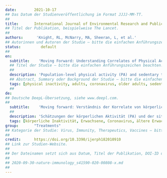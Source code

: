 ```yaml
---
date:        2021-10-17
## Das Datum der Studienveröffentlichung im Format JJJJ-MM-TT.
##
title:       International Journal of Environmental Research and Public Health
## Titel der Publikation, beispielweise The Lancet.
##
authors:      'Knight, RL, McNarry, MA, Sheeran, L, et al.'
## Autorinnen und Autoren der Studie – bitte die einfachen Anführungszeichen beachten!
status:         default
##
en:
  subtitle:    'Moving Forward: Understanding Correlates of Physical Activity and Sedentary Behaviour during COVID-19—An Integrative Review and Socioecological Approach'
  ## Titel der Studie – bitte die einfachen Anführungszeichen beachten!
  ##
  description: 'Population-level physical activity (PA) and sedentary time/behaviour estimates represent a significant public health issue exacerbated by restrictions enforced to control COVID-19. This integrative review interrogated available literature to explore the pandemic’s impact on correlates of such behaviours in adults (≥18 years). Five electronic databases were systematically searched in January 2021. Data extracted from 64 articles were assessed for risk-of-bias using the Mixed Methods Assessment Tool, with correlates identified, coded, and themed via thematic analysis. A socioecological model of during-pandemic PA was conceptualized and mapped to the Capability, Opportunity, Motivation, and Behaviour (COM-B) model of behaviour change mechanisms, which illustrates influences over five levels: Individual (biological)—general health; Individual (psychological)—mental health, cognition, motivation, and behaviour; Social—domestic situation, sociodemographic factors, support, and lifestyle choices; Environmental—resources and area of residence; and Policy—COVID-19-related rules. For sedentary time/behaviour, individual level factors, namely general and mental health, may be important correlates. Neither age or sex were clearly correlated with either behaviour. As we transition into a new normal, understanding which behaviour mechanisms could effectively challenge physical inactivity is essential. Targeting capability on a psychological level may facilitate PA and limit sedentary time/behaviour, whereas, on a physical level, maximizing PA opportunities could be crucial.'
  ## Abstract, Summary oder Background der Studie – bitte die einfachen Anführungszeichen beachten!
  tags: [physical inactivity, adults, coronavirus, older adults, sedentary time, movement behaviours, SARS-CoV-2, determinants, COM-B model, behaviour change]
  ##
de: 
## Deutsche DeepL-Übersetzung, siehe www.deepl.com.
##
  subtitle:    'Moving forward: Verständnis der Korrelate von körperlicher Aktivität und sitzendem Verhalten während COVID-19 - Ein integrativer Überblick und ein sozialökologischer Ansatz'
  ##
  description: 'Schätzungen der körperlichen Aktivität (PA) und der sitzenden Zeit/Verhaltensweisen auf Bevölkerungsebene stellen ein bedeutendes Problem für die öffentliche Gesundheit dar, das durch Einschränkungen zur Kontrolle von COVID-19 noch verschärft wird. Diese integrative Übersichtsarbeit untersuchte die verfügbare Literatur, um die Auswirkungen der Pandemie auf die Korrelate solcher Verhaltensweisen bei Erwachsenen (≥18 Jahre) zu untersuchen. Fünf elektronische Datenbanken wurden im Januar 2021 systematisch durchsucht. Die aus 64 Artikeln extrahierten Daten wurden mit dem Mixed Methods Assessment Tool auf das Risiko einer Verzerrung geprüft, wobei Korrelate identifiziert, kodiert und mittels thematischer Analyse thematisiert wurden. Ein sozioökologisches Modell der PA während einer Pandemie wurde konzeptualisiert und dem Capability, Opportunity, Motivation, and Behaviour (COM-B) Modell der Verhaltensänderungsmechanismen zugeordnet, das Einflüsse auf fünf Ebenen veranschaulicht: Individueller (biologischer) allgemeiner Gesundheitszustand; Individueller (psychologischer) mentaler Gesundheitszustand, Kognition, Motivation und Verhalten; Soziale Situation - häusliche Situation, soziodemografische Faktoren, Unterstützung und Wahl des Lebensstils; Umwelt - Ressourcen und Wohngegend; Politische Regeln - COVID-19. Bei sitzender Tätigkeit oder sitzendem Verhalten könnten Faktoren auf individueller Ebene, nämlich die allgemeine und psychische Gesundheit, wichtige Korrelate sein. Weder Alter noch Geschlecht waren eindeutig mit einem der beiden Verhaltensweisen korreliert. Beim Übergang zu einer "neuen Normalität" ist wichtig zu verstehen, welche Verhaltensmechanismen wirksam gegen körperliche Inaktivität sein können. Eine gezielte Beeinflussung der Fähigkeiten auf psychologischer Ebene könnte die körperliche Aktivität fördern und die sitzende Tätigkeit einschränken, während auf körperlicher Ebene die Maximierung der Möglichkeiten zur körperlichen Aktivität entscheidend sein könnte.'
  tags: [körperliche Inaktivität, Erwachsene, Coronavirus, ältere Erwachsene, Zeitraum des Sitzens, Bewegungsverhalten, SARS-CoV-2, Determinanten, COM-B-Modell, Verhaltensänderung]
group:       "Treatments"
## Kategorie der Studie: Virus, Immunity, Therapeutics, Vaccines – bitte die Anführungszeichen beachten!
##
credit:      https://doi.org/10.3390/ijerph182010910
## Link zur Studien-Website.
##
## Der Dateinamen setzt sich aus Datum, Titel der Publikation, DOI-ID der Studie (nach dem letzten Slash) und der Dateiendung zusammen. Bitte den Unterstrich vor der DOI-ID beachten!
##
## 2020-09-30-nature-immunology_s41590-020-00808-x.md
##
---
```

<object data="{{ page.link }}" style='height:calc(100vh - 400px); width: 100%' type='application/pdf'></object>